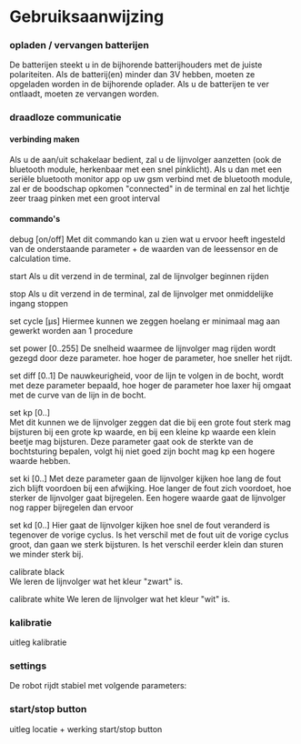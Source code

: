 # Gebruiksaanwijzing

### opladen / vervangen batterijen
De batterijen steekt u in de bijhorende batterijhouders met de juiste polariteiten. Als de batterij(en) minder dan 3V hebben, moeten ze opgeladen worden in de bijhorende oplader. Als u de batterijen te ver ontlaadt, moeten ze vervangen worden.

### draadloze communicatie
#### verbinding maken
Als u de aan/uit schakelaar bedient, zal u de lijnvolger aanzetten (ook de bluetooth module, herkenbaar met een snel pinklicht). Als u dan met een seriële bluetooth monitor app op uw gsm verbind met de bluetooth module, zal er de boodschap opkomen "connected" in de terminal en zal het lichtje zeer traag pinken met een groot interval

#### commando's
debug [on/off]
Met dit commando kan u zien wat u ervoor heeft ingesteld van de onderstaande parameter + de waarden van de leessensor en de calculation time.

start 
Als u dit verzend in de terminal, zal de lijnvolger beginnen rijden

stop
Als u dit verzend in de terminal, zal de lijnvolger met onmiddelijke ingang stoppen

set cycle [µs]
Hiermee kunnen we zeggen hoelang er minimaal mag aan gewerkt worden aan 1 procedure

set power [0..255]
De snelheid waarmee de lijnvolger mag rijden wordt gezegd door deze parameter. hoe hoger de parameter, hoe sneller het rijdt.

set diff [0..1]
De nauwkeurigheid, voor de lijn te volgen in de bocht, wordt met deze parameter bepaald, hoe hoger de parameter hoe laxer hij omgaat met de curve van de lijn in de bocht.

set kp [0..]  
Met dit kunnen we de lijnvolger zeggen dat die bij een grote fout sterk mag bijsturen bij een grote kp waarde, en bij een kleine kp waarde een klein beetje mag bijsturen. Deze parameter gaat ook de sterkte van de bochtsturing bepalen, volgt hij niet goed zijn bocht mag kp een hogere waarde hebben.

set ki [0..]
Met deze parameter gaan de lijnvolger kijken hoe lang de fout zich blijft voordoen bij een afwijking. Hoe langer de fout zich voordoet, hoe sterker de lijnvolger gaat bijregelen. Een hogere waarde gaat de lijnvolger nog rapper bijregelen dan ervoor

set kd [0..]
Hier gaat de lijnvolger kijken hoe snel de fout veranderd is tegenover de vorige cyclus. Is het verschil met de fout uit de vorige cyclus groot, dan gaan we sterk bijsturen. Is het verschil eerder klein dan sturen we minder sterk bij.

calibrate black  
We leren de lijnvolger wat het kleur "zwart" is.

calibrate white
We leren de lijnvolger wat het kleur "wit" is.

### kalibratie
uitleg kalibratie  

### settings
De robot rijdt stabiel met volgende parameters:  

### start/stop button
uitleg locatie + werking start/stop button

